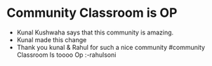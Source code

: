 # Community Classroom is OP

- Kunal Kushwaha says that this community is amazing.
- Kunal made this change
- Thank you kunal & Rahul for such a nice community #community Classroom Is toooo Op :-rahulsoni
